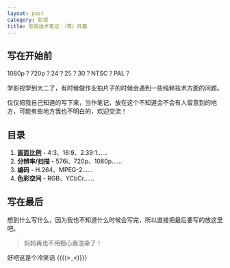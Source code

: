 ```yaml
---
layout: post
category: 影视
title: 影视技术笔记：（零）开篇
---
```


## 写在开始前

1080p？720p？24？25？30？NTSC？PAL？

学影视学到大二了，有时候做作业拍片子的时候会遇到一些纯粹技术方面的问题。

仅仅把我自己知道的写下来，当作笔记，放在这个不知道会不会有人留意到的地方，可能有些地方我也不明白的，欢迎交流！

## 目录

1. [**画面比例**](/2013/2013-04-18/movie-notes-1-aspect-ratio.html) - 4:3、16:9、2.39:1……
2. **分辨率/扫描** - 576i、720p、1080p……
3. **编码** - H.264、MPEG-2……
4. **色彩空间** - RGB、YCbCr……

## 写在最后

想到什么写什么，因为我也不知道什么时候会写完，所以直接把最后要写的放这里吧。

> 妈妈再也不用担心我渲染了！

好吧这是个冷笑话 {{{(>_<)}}}
